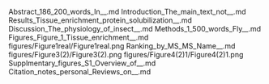 Abstract_186_200_words_In__.md
Introduction_The_main_text_not__.md
Results_Tissue_enrichment_protein_solubilization__.md
Discussion_The_physiology_of_insect__.md
Methods_1_500_words_Fly__.md
Figures_Figure_1_Tissue_enrichment__.md
figures/Figure1real/Figure1real.png
Ranking_by_MS_MS_Name__.md
figures/Figure3(2)/Figure3(2).png
figures/Figure4(2)1/Figure4(2)1.png
Supplmentary_figures_S1_Overview_of__.md
Citation_notes_personal_Reviews_on__.md
